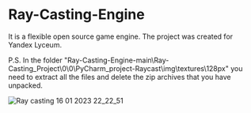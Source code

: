 # Ray-Casting-Engine
It is a flexible open source game engine. 
The project was created for Yandex Lyceum. 


P.S. In the folder "Ray-Casting-Engine-main\Ray-Casting_Project\0\0\PyCharm_project-Raycast\img\textures\128px" you need to extract all the files and delete the zip archives that you have unpacked. 

![Ray casting 16 01 2023 22_22_51](https://user-images.githubusercontent.com/123254494/213876590-8a1bd939-75e7-4d68-b3a7-a43310337a13.png)
